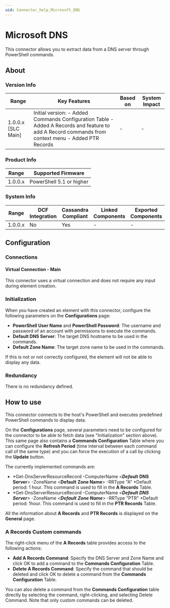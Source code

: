 ```yaml
---
uid: Connector_help_Microsoft_DNS
---
```


# Microsoft DNS

This connector allows you to extract data from a DNS server through PowerShell commands.

## About

### Version Info

| **Range**            | **Key Features**                                                                                                                                   | **Based on** | **System Impact** |
|----------------------|----------------------------------------------------------------------------------------------------------------------------------------------------|--------------|-------------------|
| 1.0.0.x \[SLC Main\] | Initial version: - Added Commands Configuration Table - Added A Records and feature to add A Record commands from context menu - Added PTR Records | \-           | \-                |

### Product Info

| **Range** | **Supported Firmware**   |
|-----------|--------------------------|
| 1.0.0.x   | PowerShell 5.1 or higher |

### System Info

| **Range** | **DCF Integration** | **Cassandra Compliant** | **Linked Components** | **Exported Components** |
|-----------|---------------------|-------------------------|-----------------------|-------------------------|
| 1.0.0.x   | No                  | Yes                     | \-                    | \-                      |

## Configuration

### Connections

#### Virtual Connection - Main

This connector uses a virtual connection and does not require any input during element creation.

### Initialization

When you have created an element with this connector, configure the following parameters on the **Configurations** page:

- **PowerShell User Name** and **PowerShell Password**: The username and password of an account with permissions to execute the commands.
- **Default DNS Server**: The target DNS hostname to be used in the commands.
- **Default Zone Name**: The target zone name to be used in the commands.

If this is not or not correctly configured, the element will not be able to display any data.

### Redundancy

There is no redundancy defined.

## How to use

This connector connects to the host's PowerShell and executes predefined PowerShell commands to display data.

On the **Configurations** page, several parameters need to be configured for the connector to be able to fetch data (see "Initialization" section above). This same page also contains a **Commands Configuration** Table where you can configure the **Refresh Period** (time interval between each command call of the same type) and you can force the execution of a call by clicking the **Update** button.

The currently implemented commands are:

- *Get-DnsServerResourceRecord -ComputerName \<***Default*** **DNS Server**\> -ZoneName \<**Default** **Zone Name**\> -RRType "A"
  *Default period: 1 hour. This command is used to fill in the **A Records** Table.
- *Get-DnsServerResourceRecord -ComputerName *\<***Default*** **DNS Server**\>* -ZoneName *\<**Default** **Zone Name**\>* -RRType "PTR"
  *Default period: 1hour. This command is used to fill in the **PTR Records** Table.

All the information about **A Records** and **PTR Records** is displayed on the **General** page.

### A Records Custom commands

The right-click menu of the **A Records** table provides access to the following actions:

- **Add A Records Command**: Specify the DNS Server and Zone Name and click OK to add a command to the **Commands Configuration** Table.
- **Delete A Records Command**: Specify the command that should be deleted and click OK to delete a command from the **Commands Configuration** Table.

You can also delete a command from the **Commands Configuration** table directly by selecting the command, right-clicking, and selecting Delete Command. Note that only custom commands can be deleted.
